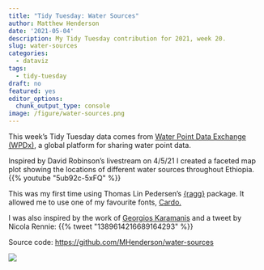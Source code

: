 ```yaml
---
title: "Tidy Tuesday: Water Sources"
author: Matthew Henderson
date: '2021-05-04'
description: My Tidy Tuesday contribution for 2021, week 20.
slug: water-sources
categories:
  - dataviz
tags:
  - tidy-tuesday
draft: no
featured: yes
editor_options: 
  chunk_output_type: console
image: /figure/water-sources.png
---
```


This week’s Tidy Tuesday data comes from
[Water Point Data Exchange (WPDx)](https://data.waterpointdata.org/dataset/Water-Point-Data-Exchange-WPDx-Basic-/jfkt-jmqa),
a global platform for sharing water point data.

Inspired by David Robinson’s livestream on 4/5/21
I created a faceted map plot
showing the locations of different water sources
throughout Ethiopia.
{{% youtube "5ub92c-5xFQ" %}}

This was my first time
using Thomas Lin Pedersen’s
[{ragg}](https://ragg.r-lib.org/)
package.
It allowed me to use
one of my favourite fonts,
[Cardo.](https://fonts.google.com/specimen/Cardo)

I was also inspired
by the work of
[Georgios Karamanis](https://karaman.is/)
and a tweet
by Nicola Rennie:
{{% tweet "1389614216689164293" %}}

Source code: https://github.com/MHenderson/water-sources

![](https://raw.githubusercontent.com/MHenderson/water-sources/master/water-sources.png)

